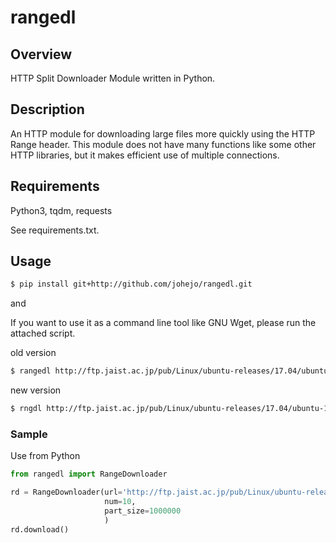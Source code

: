 # rangedl

## Overview
HTTP Split Downloader Module written in Python.

## Description
An HTTP module for downloading large files more quickly using the HTTP Range header.
This module does not have many functions like some other HTTP libraries, but it makes efficient use of multiple connections.

## Requirements
Python3, tqdm, requests

See requirements.txt.


## Usage

```bash
$ pip install git+http://github.com/johejo/rangedl.git
```

and

If you want to use it as a command line tool like GNU Wget, please run the attached script.

old version
```bash
$ rangedl http://ftp.jaist.ac.jp/pub/Linux/ubuntu-releases/17.04/ubuntu-17.04-server-amd64.iso -n 10
```

new version
```bash
$ rngdl http://ftp.jaist.ac.jp/pub/Linux/ubuntu-releases/17.04/ubuntu-17.04-server-amd64.iso -n 10
```

### Sample
Use from Python

```python
from rangedl import RangeDownloader

rd = RangeDownloader(url='http://ftp.jaist.ac.jp/pub/Linux/ubuntu-releases/17.04/ubuntu-17.04-desktop-amd64.iso', 
                     num=10, 
                     part_size=1000000
                     )
rd.download()
```